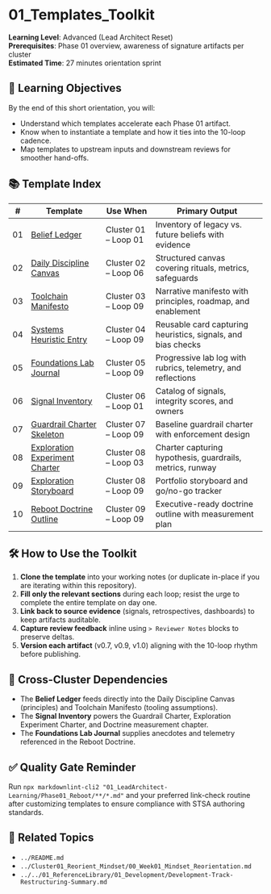 # 01_Templates_Toolkit

**Learning Level**: Advanced (Lead Architect Reset)  
**Prerequisites**: Phase 01 overview, awareness of signature artifacts per cluster  
**Estimated Time**: 27 minutes orientation sprint

## 🎯 Learning Objectives

By the end of this short orientation, you will:

- Understand which templates accelerate each Phase 01 artifact.
- Know when to instantiate a template and how it ties into the 10-loop cadence.
- Map templates to upstream inputs and downstream reviews for smoother hand-offs.

## 📚 Template Index

| # | Template | Use When | Primary Output |
| --- | --- | --- | --- |
| 01 | [Belief Ledger](./01_Belief-Ledger.md) | Cluster 01 – Loop 01 | Inventory of legacy vs. future beliefs with evidence |
| 02 | [Daily Discipline Canvas](./02_Daily-Discipline-Canvas.md) | Cluster 02 – Loop 06 | Structured canvas covering rituals, metrics, safeguards |
| 03 | [Toolchain Manifesto](./03_Toolchain-Manifesto.md) | Cluster 03 – Loop 09 | Narrative manifesto with principles, roadmap, and enablement |
| 04 | [Systems Heuristic Entry](./04_Systems-Heuristic-Entry.md) | Cluster 04 – Loop 09 | Reusable card capturing heuristics, signals, and bias checks |
| 05 | [Foundations Lab Journal](./05_Foundations-Lab-Journal.md) | Cluster 05 – Loop 09 | Progressive lab log with rubrics, telemetry, and reflections |
| 06 | [Signal Inventory](./06_Signal-Inventory.md) | Cluster 06 – Loop 01 | Catalog of signals, integrity scores, and owners |
| 07 | [Guardrail Charter Skeleton](./07_Guardrail-Charter.md) | Cluster 07 – Loop 09 | Baseline guardrail charter with enforcement design |
| 08 | [Exploration Experiment Charter](./08_Exploration-Experiment-Charter.md) | Cluster 08 – Loop 03 | Charter capturing hypothesis, guardrails, metrics, runway |
| 09 | [Exploration Storyboard](./09_Exploration-Storyboard.md) | Cluster 08 – Loop 09 | Portfolio storyboard and go/no-go tracker |
| 10 | [Reboot Doctrine Outline](./10_Reboot-Doctrine.md) | Cluster 09 – Loop 09 | Executive-ready doctrine outline with measurement plan |

## 🛠️ How to Use the Toolkit

1. **Clone the template** into your working notes (or duplicate in-place if you are iterating within this repository).
2. **Fill only the relevant sections** during each loop; resist the urge to complete the entire template on day one.
3. **Link back to source evidence** (signals, retrospectives, dashboards) to keep artifacts auditable.
4. **Capture review feedback** inline using `> Reviewer Notes` blocks to preserve deltas.
5. **Version each artifact** (v0.7, v0.9, v1.0) aligning with the 10-loop rhythm before publishing.

## 🔄 Cross-Cluster Dependencies

- The **Belief Ledger** feeds directly into the Daily Discipline Canvas (principles) and Toolchain Manifesto (tooling assumptions).
- The **Signal Inventory** powers the Guardrail Charter, Exploration Experiment Charter, and Doctrine measurement chapter.
- The **Foundations Lab Journal** supplies anecdotes and telemetry referenced in the Reboot Doctrine.

## ✅ Quality Gate Reminder

Run `npx markdownlint-cli2 "01_LeadArchitect-Learning/Phase01_Reboot/**/*.md"` and your preferred link-check routine after customizing templates to ensure compliance with STSA authoring standards.

## 🔗 Related Topics

- `../README.md`
- `../Cluster01_Reorient_Mindset/00_Week01_Mindset_Reorientation.md`
- `../../01_ReferenceLibrary/01_Development/Development-Track-Restructuring-Summary.md`
